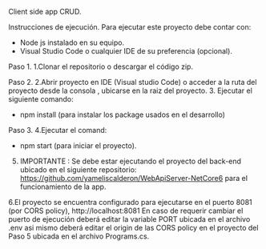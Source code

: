 Client side app CRUD.

Instrucciones de ejecución.
Para ejecutar este proyecto debe contar con:
- Node js instalado en su equipo. 
- Visual Studio Code o cualquier IDE de su preferencia (opcional).


Paso 1. 
1.Clonar el repositorio o descargar el código zip.

Paso 2. 
2.Abrir proyecto en IDE (Visual studio Code) o acceder a la ruta del proyecto desde la consola , ubicarse en la raiz del proyecto.
3. Ejecutar el siguiente  comando:
  - npm install (para instalar los package usados en el desarrollo) 
  
Paso 3.
4.Ejecutar el comand:
- npm start (para iniciar el proyecto).

5. IMPORTANTE : Se debe estar ejecutando el proyecto del back-end ubicado en el siguiente repositorio: 
https://github.com/yameliscalderon/WebApiServer-NetCore6 para el funcionamiento de la app.

6.El proyecto se encuentra configurado para ejecutarse en el puerto 8081 (por CORS policy), 
http://localhost:8081
En caso de requerir cambiar el puerto de ejecución deberá editar la variable PORT ubicada en el archivo .env 
asi mismo deberá editar el origin de las CORS policy en el proyecto del Paso 5 ubicada en el archivo Programs.cs.



